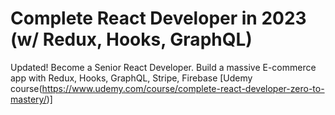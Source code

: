 # Complete React Developer in 2023 (w/ Redux, Hooks, GraphQL)

Updated! Become a Senior React Developer. Build a massive E-commerce app with Redux, Hooks, GraphQL, Stripe, Firebase
[Udemy course(https://www.udemy.com/course/complete-react-developer-zero-to-mastery/)]
